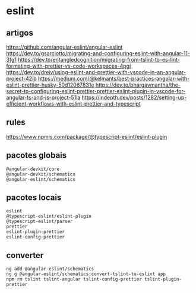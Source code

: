 # eslint

## artigos

<https://github.com/angular-eslint/angular-eslint>
<https://dev.to/gsarciotto/migrating-and-configuring-eslint-with-angular-11-3fg1>
<https://dev.to/entangledcognition/migrating-from-tslint-to-es-lint-formating-with-prettier-vs-code-workspaces-4pgi>
<https://dev.to/dreiv/using-eslint-and-prettier-with-vscode-in-an-angular-project-42ib>
<https://medium.com/@kelmants/best-practices-angular-with-eslint-prettier-husky-50d12067831e>
<https://dev.to/bhargavmantha/the-secret-to-configuring-eslint-prettier-prettier-eslint-plugin-in-vscode-for-angular-ts-and-js-project-51la>
<https://indepth.dev/posts/1282/setting-up-efficient-workflows-with-eslint-prettier-and-typescript>

## rules

<https://www.npmjs.com/package/@typescript-eslint/eslint-plugin>

## pacotes globais

```code
@angular-devkit/core
@angular-devkit/schematics
@angular-eslint/schematics
```

## pacotes locais

```code
eslint
@typescript-eslint/eslint-plugin
@typescript-eslint/parser
prettier
eslint-plugin-prettier
eslint-config-prettier
```

## converter

```code
ng add @angular-eslint/schematics
ng g @angular-eslint/schematics:convert-tslint-to-eslint app
npm rm tslint tslint-angular tslint-config-prettier tslint-plugin-prettier
```
